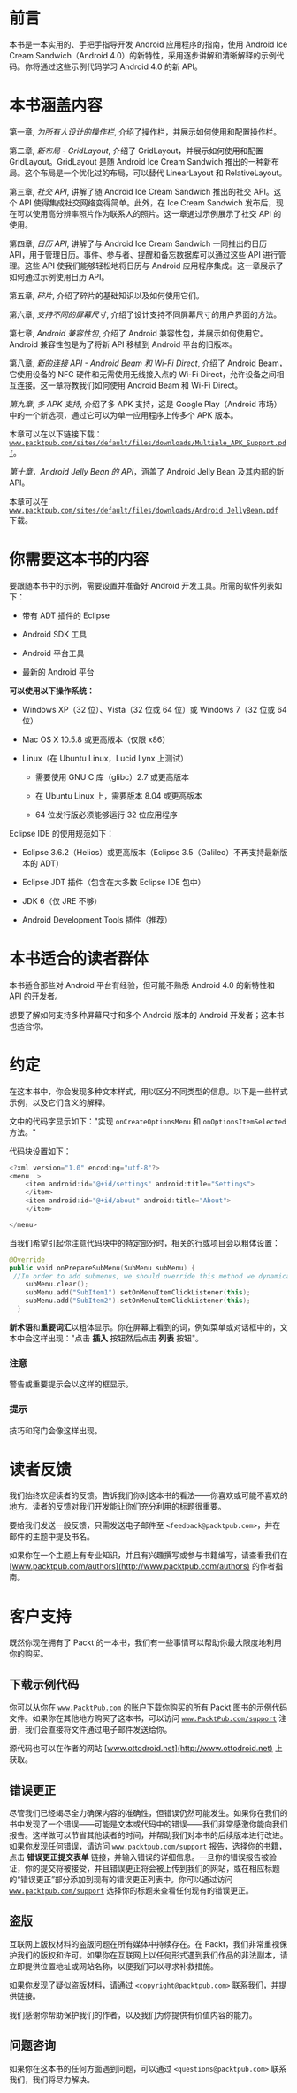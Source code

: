 # 前言

本书是一本实用的、手把手指导开发 Android 应用程序的指南，使用 Android Ice Cream Sandwich（Android 4.0）的新特性，采用逐步讲解和清晰解释的示例代码。你将通过这些示例代码学习 Android 4.0 的新 API。

# 本书涵盖内容

第一章, *为所有人设计的操作栏*, 介绍了操作栏，并展示如何使用和配置操作栏。

第二章, *新布局 - GridLayout*, 介绍了 GridLayout，并展示如何使用和配置 GridLayout。GridLayout 是随 Android Ice Cream Sandwich 推出的一种新布局。这个布局是一个优化过的布局，可以替代 LinearLayout 和 RelativeLayout。

第三章, *社交 API*, 讲解了随 Android Ice Cream Sandwich 推出的社交 API。这个 API 使得集成社交网络变得简单。此外，在 Ice Cream Sandwich 发布后，现在可以使用高分辨率照片作为联系人的照片。这一章通过示例展示了社交 API 的使用。

第四章, *日历 API*, 讲解了与 Android Ice Cream Sandwich 一同推出的日历 API，用于管理日历。事件、参与者、提醒和备忘数据库可以通过这些 API 进行管理。这些 API 使我们能够轻松地将日历与 Android 应用程序集成。这一章展示了如何通过示例使用日历 API。

第五章, *碎片*, 介绍了碎片的基础知识以及如何使用它们。

第六章, *支持不同的屏幕尺寸*, 介绍了设计支持不同屏幕尺寸的用户界面的方法。

第七章, *Android 兼容性包*, 介绍了 Android 兼容性包，并展示如何使用它。Android 兼容性包是为了将新 API 移植到 Android 平台的旧版本。

第八章, *新的连接 API - Android Beam 和 Wi-Fi Direct*, 介绍了 Android Beam，它使用设备的 NFC 硬件和无需使用无线接入点的 Wi-Fi Direct，允许设备之间相互连接。这一章将教我们如何使用 Android Beam 和 Wi-Fi Direct。

*第九章*, *多 APK 支持*, 介绍了多 APK 支持，这是 Google Play（Android 市场）中的一个新选项，通过它可以为单一应用程序上传多个 APK 版本。

本章可以在以下链接下载：[`www.packtpub.com/sites/default/files/downloads/Multiple_APK_Support.pdf`](http://www.packtpub.com/sites/default/files/downloads/Multiple_APK_Support.pdf)。

*第十章*，*Android Jelly Bean 的 API*，涵盖了 Android Jelly Bean 及其内部的新 API。

本章可以在 [`www.packtpub.com/sites/default/files/downloads/Android_JellyBean.pdf`](http://www.packtpub.com/sites/default/files/downloads/Android_JellyBean.pdf) 下载。

# 你需要这本书的内容

要跟随本书中的示例，需要设置并准备好 Android 开发工具。所需的软件列表如下：

+   带有 ADT 插件的 Eclipse

+   Android SDK 工具

+   Android 平台工具

+   最新的 Android 平台

**可以使用以下操作系统：**

+   Windows XP（32 位）、Vista（32 位或 64 位）或 Windows 7（32 位或 64 位）

+   Mac OS X 10.5.8 或更高版本（仅限 x86）

+   Linux（在 Ubuntu Linux，Lucid Lynx 上测试）

    +   需要使用 GNU C 库（glibc）2.7 或更高版本

    +   在 Ubuntu Linux 上，需要版本 8.04 或更高版本

    +   64 位发行版必须能够运行 32 位应用程序

Eclipse IDE 的使用规范如下：

+   Eclipse 3.6.2（Helios）或更高版本（Eclipse 3.5（Galileo）不再支持最新版本的 ADT）

+   Eclipse JDT 插件（包含在大多数 Eclipse IDE 包中）

+   JDK 6（仅 JRE 不够）

+   Android Development Tools 插件（推荐）

# 本书适合的读者群体

本书适合那些对 Android 平台有经验，但可能不熟悉 Android 4.0 的新特性和 API 的开发者。

想要了解如何支持多种屏幕尺寸和多个 Android 版本的 Android 开发者；这本书也适合你。

# 约定

在这本书中，你会发现多种文本样式，用以区分不同类型的信息。以下是一些样式示例，以及它们含义的解释。

文中的代码字显示如下："实现 `onCreateOptionsMenu` 和 `onOptionsItemSelected` 方法。"

代码块设置如下：

```kt
<?xml version="1.0" encoding="utf-8"?>
<menu  >
    <item android:id="@+id/settings" android:title="Settings">
    </item>
    <item android:id="@+id/about" android:title="About">
    </item>

</menu>
```

当我们希望引起你注意代码块中的特定部分时，相关的行或项目会以粗体设置：

```kt
@Override
public void onPrepareSubMenu(SubMenu subMenu) {
 //In order to add submenus, we should override this method we dynamically created submenus
    subMenu.clear();
    subMenu.add("SubItem1").setOnMenuItemClickListener(this);
    subMenu.add("SubItem2").setOnMenuItemClickListener(this);
  }
```

**新术语**和**重要词汇**以粗体显示。你在屏幕上看到的词，例如菜单或对话框中的，文本中会这样出现："点击 **插入** 按钮然后点击 **列表** 按钮"。

### 注意

警告或重要提示会以这样的框显示。

### 提示

技巧和窍门会像这样出现。

# 读者反馈

我们始终欢迎读者的反馈。告诉我们你对这本书的看法——你喜欢或可能不喜欢的地方。读者的反馈对我们开发能让你们充分利用的标题很重要。

要给我们发送一般反馈，只需发送电子邮件至 `<feedback@packtpub.com>`，并在邮件的主题中提及书名。

如果你在一个主题上有专业知识，并且有兴趣撰写或参与书籍编写，请查看我们在 [www.packtpub.com/authors](http://www.packtpub.com/authors) 的作者指南。

# 客户支持

既然你现在拥有了 Packt 的一本书，我们有一些事情可以帮助你最大限度地利用你的购买。

## 下载示例代码

你可以从你在 [`www.PacktPub.com`](http://www.PacktPub.com) 的账户下载你购买的所有 Packt 图书的示例代码文件。如果你在其他地方购买了这本书，可以访问 [`www.PacktPub.com/support`](http://www.PacktPub.com/support) 注册，我们会直接将文件通过电子邮件发送给你。

源代码也可以在作者的网站 [www.ottodroid.net](http://www.ottodroid.net) 上获取。

## 错误更正

尽管我们已经竭尽全力确保内容的准确性，但错误仍然可能发生。如果你在我们的书中发现了一个错误——可能是文本或代码中的错误——我们非常感激你能向我们报告。这样做可以节省其他读者的时间，并帮助我们对本书的后续版本进行改进。如果你发现任何错误，请访问 [`www.packtpub.com/support`](http://www.packtpub.com/support) 报告，选择你的书籍，点击 **错误更正提交表单** 链接，并输入错误的详细信息。一旦你的错误报告被验证，你的提交将被接受，并且错误更正将会被上传到我们的网站，或在相应标题的“错误更正”部分添加到现有的错误更正列表中。你可以通过访问 [`www.packtpub.com/support`](http://www.packtpub.com/support) 选择你的标题来查看任何现有的错误更正。

## 盗版

互联网上版权材料的盗版问题在所有媒体中持续存在。在 Packt，我们非常重视保护我们的版权和许可。如果你在互联网上以任何形式遇到我们作品的非法副本，请立即提供位置地址或网站名称，以便我们可以寻求补救措施。

如果你发现了疑似盗版材料，请通过 `<copyright@packtpub.com>` 联系我们，并提供链接。

我们感谢你帮助保护我们的作者，以及我们为你提供有价值内容的能力。

## 问题咨询

如果你在这本书的任何方面遇到问题，可以通过 `<questions@packtpub.com>` 联系我们，我们将尽力解决。
